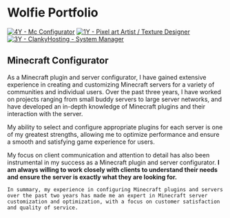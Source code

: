 # Wolfie Portfolio
[![4Y - Mc Configurator](https://img.shields.io/badge/3Y-Mc_Configurator-930F3A)](https://) [![1Y - Pixel art Artist / Texture Designer](https://img.shields.io/badge/1Y-Pixel_art_Artist_%2F_Texture_Designer-2097C4)](https://) [![3Y - ClankyHosting - System Manager](https://img.shields.io/badge/3Y-ClankyHosting_--_System_Manager-00C6FF)](https://discord.gg/TrspvYdpGJ)


## Minecraft Configurator 

As a Minecraft plugin and server configurator, I have gained extensive experience in creating and customizing Minecraft servers for a variety of communities and individual users. Over the past three years, I have worked on projects ranging from small buddy servers to large server networks, and have developed an in-depth knowledge of Minecraft plugins and their interaction with the server.

My ability to select and configure appropriate plugins for each server is one of my greatest strengths, allowing me to optimize performance and ensure a smooth and satisfying game experience for users.

My focus on client communication and attention to detail has also been instrumental in my success as a Minecraft plugin and server configurator. **I am always willing to work closely with clients to understand their needs and ensure the server is exactly what they are looking for.**

`In summary, my experience in configuring Minecraft plugins and servers over the past two years has made me an expert in Minecraft server customization and optimization, with a focus on customer satisfaction and quality of service.`



